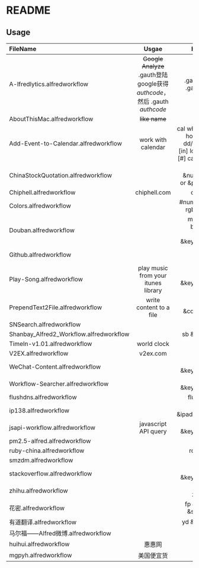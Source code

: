 # README
## Usage

| FileName  | Usgae  | Hotkey |
| :------------ |:---------------:| -----:|
|A-lfredlytics.alfredworkflow|~~Google Analyze~~ .gauth登陆google获得*authcode*，然后 .gauth *authcode*|.gauth .ga .gaprofile|
|AboutThisMac.alfredworkflow|~~like name~~|about|
|Add-Event-to-Calendar.alfredworkflow|work with calendar|cal what [at] hour [on] dd/mm/yy [in] location [#] calendar|
|ChinaStockQuotation.alfredworkflow||qp &number& or &pinyin&|
|Chiphell.alfredworkflow|chiphell.com|chh top|
|Colors.alfredworkflow||#number or rgb or hsl|
|Douban.alfredworkflow||movie or book or music &keyword&|
|Github.alfredworkflow||gist or github|
|Play-Song.alfredworkflow|play music from your itunes library|play &keyword&|
|PrependText2File.alfredworkflow|write content to a file|pptext &content&|
|SNSearch.alfredworkflow||sn top|
|Shanbay_Alfred2_Workflow.alfredworkflow||sb &word&|
|TimeIn-v1.01.alfredworkflow|world clock|timein|
|V2EX.alfredworkflow|v2ex.com|v2ex n|
|WeChat-Content.alfredworkflow||wx &keyword&|
|Workflow-Searcher.alfredworkflow||wf &keyword&|
|flushdns.alfredworkflow||flushdns|
|ip138.alfredworkflow||ip138 &ipaddress&|
|jsapi-workflow.alfredworkflow|javascript API query|js &keyword&|
|pm2.5-alfred.alfredworkflow||pm2.5|
|ruby-china.alfredworkflow||rc *n*  rc *h*|
|smzdm.alfredworkflow||zdm|
|stackoverflow.alfredworkflow||st &keyword&|
|zhihu.alfredworkflow||zh or zhdaily|
|花密.alfredworkflow||fp &pwd& &scope&|
|有道翻译.alfredworkflow||yd &word&|
|马尔福——Alfred微博.alfredworkflow||微博|
|huihui.alfredworkflow|惠惠网|hh|
|mgpyh.alfredworkflow|美国便宜货|pyh|
